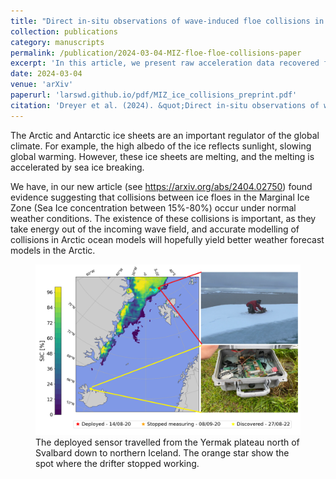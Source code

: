 ```yaml
---
title: "Direct in-situ observations of wave-induced floe collisions in the deeper Marginal Ice Zone"
collection: publications
category: manuscripts
permalink: /publication/2024-03-04-MIZ-floe-floe-collisions-paper
excerpt: 'In this article, we present raw acceleration data recovered from a buoy placed on an ice sheet in the arctic marginal ice zone in 2020. We found anomalous and extreme acceleration events in some parts of the recovered data. These events are both phase locked with the wave field and unidirectional, making collisions between ice floes a likely candidate for these events.'
date: 2024-03-04
venue: 'arXiv'
paperurl: 'larswd.github.io/pdf/MIZ_ice_collisions_preprint.pdf'
citation: 'Dreyer et al. (2024). &quot;Direct in-situ observations of wave-induced floe collisions in the deeper Marginal Ice Zone.&quot; <i>arXiv preprint arXiv:2404.02750</i>.'
---
```


<p>The Arctic and Antarctic ice sheets are an important regulator of the global climate. For example, the 
  high albedo of the ice reflects sunlight, slowing global warming. However, these ice sheets are melting, 
  and the melting is accelerated by sea ice breaking. </p>

<p>We have, in our new article  (see <a href="https://arxiv.org/abs/2404.02750">https://arxiv.org/abs/2404.02750</a>)
   found evidence suggesting that collisions between ice floes in the Marginal Ice Zone (Sea Ice concentration between 15%-80%) occur under normal weather conditions. 
   The existence of these collisions is important, as they take energy out of the incoming wave field,
   and accurate modelling of collisions in Arctic ocean models will hopefully yield
   better weather forecast models in the Arctic. 
   </p>
  <figure>
    <img src="../images/MIZ_collisions_history.png"> 
    <figcaption>The deployed sensor travelled from the Yermak plateau north of Svalbard
      down to northern Iceland. The orange star show the spot where the drifter stopped working. 
    </figcaption>
  </figure>